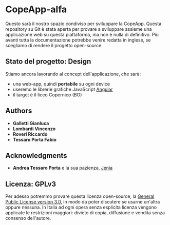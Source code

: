 # CopeApp-alfa

Questo sarà il nostro spazio condiviso per sviluppare la CopeApp.
Questa repository su Git è stata aperta per provare a sviluppare assieme una applicazione web su questa piattaforma, ma non è nulla di definitivo. Più avanti tutta la documentazione potrebbe venire redatta in inglese, se scegliamo di rendere il progetto open-source.

## Stato del progetto: Design

Stiamo ancora lavorando al concept dell'applicazione, che sarà:
  * una web-app, quindi **portabile** su ogni device
  * useremo le librerie grafiche JavaScript [Angular](https://angularjs.org/)
  * il target è il liceo Copernico (BO)

## Authors

* **Galletti Gianluca**
* **Lombardi Vincenzo**
* **Roveri Riccardo**
* **Tessaro Porta Fabio**

## Acknowledgments

* **Andrea Tessaro Porta** e la sua pazienza, [Jenia](http://www.jenia.it/)

## Licenza: GPLv3

Per adesso potremmo provare questa licenza open-source, la [General Public License version 3.0](https://www.gnu.org/licenses/gpl-3.0.en.html), in modo da poter discutere se usarne un'altra oppure nessuna. In Italia ad ogni opera senza esplicita licenza vengono applicate le restrizioni maggiori: divieto di copia, diffusione e vendita senza consenso dell'autore.
